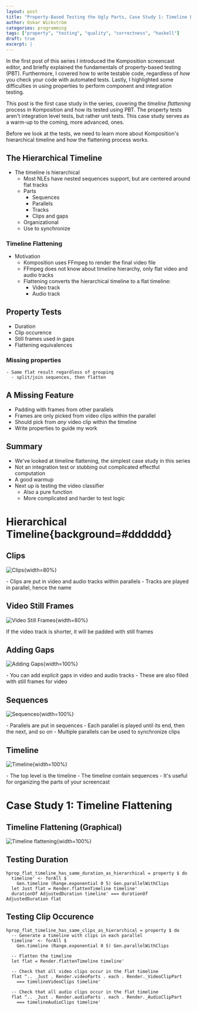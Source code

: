 ```yaml
---
layout: post
title: "Property-Based Testing the Ugly Parts, Case Study 1: Timeline Flattening"
author: Oskar Wickström
categories: programming
tags: ["property", "testing", "quality", "correctness", "haskell"]
draft: true
excerpt: |
---
```


In the first post of this series I introduced the Komposition
screencast editor, and briefly explained the fundamentals of
property-based testing (PBT). Furthermore, I covered how to write
testable code, regardless of _how_ you check your code with automated
tests. Lastly, I highlighted some difficulties in using properties to
perform component and integration testing.

This post is the first case study in the series, covering the
_timeline flattening_ process in Komposition and how its tested using
PBT. The property tests aren't integration level tests, but rather
unit tests. This case study serves as a warm-up to the coming, more
advanced, ones.

Before we look at the tests, we need to learn more about Komposition's
hierarchical timeline and how the flattening process works.

## The Hierarchical Timeline

  - The timeline is hierarchical
    - Most NLEs have nested sequences support, but are centered around
      flat tracks
    - Parts
        - Sequences
        - Parallels
        - Tracks
        - Clips and gaps
    - Organizational
    - Use to synchronize

### Timeline Flattening

- Motivation
  - Komposition uses FFmpeg to render the final video file
  - FFmpeg does not know about timeline hierarchy, only flat video and
    audio tracks
  - Flattening converts the hierarchical timeline to a flat timeline:
    - Video track
    - Audio track

## Property Tests

- Duration
- Clip occurence
- Still frames used in gaps
- Flattening equivalences

### Missing properties
    - Same flat result regardless of grouping
      - split/join sequences, then flatten

## A Missing Feature

- Padding with frames from other parallels
- Frames are only picked from video clips within the parallel
- Should pick from _any_ video clip within the timeline
- Write properties to guide my work

## Summary

  - We've looked at timeline flattening, the simplest case study in this series
  - Not an integration test or stubbing out complicated effectful computation
  - A good warmup
  - Next up is testing the video classifier
    - Also a pure function
    - More complicated and harder to test logic

# Hierarchical Timeline{background=#dddddd}

## Clips

![Clips](assets/property-based-testing-the-ugly-parts/timeline1.svg){width=80%}

<aside class="notes">
- Clips are put in video and audio tracks within parallels
- Tracks are played in parallel, hence the name
</aside>

## Video Still Frames

![Video Still Frames](assets/property-based-testing-the-ugly-parts/timeline2.svg){width=80%}

<aside class="notes">
If the video track is shorter, it will be padded with still frames
</aside>

## Adding Gaps

![Adding Gaps](assets/property-based-testing-the-ugly-parts/timeline3.svg){width=100%}

<aside class="notes">
- You can add explicit gaps in video and audio tracks
- These are also filled with still frames for video
</aside>

## Sequences

![Sequences](assets/property-based-testing-the-ugly-parts/timeline4.svg){width=100%}

<aside class="notes">
- Parallels are put in sequences
- Each parallel is played until its end, then the next, and so on
- Multiple parallels can be used to synchronize clips
</aside>

## Timeline

![Timeline](assets/property-based-testing-the-ugly-parts/timeline5.svg){width=100%}

<aside class="notes">
- The top level is the timeline
- The timeline contain sequences
- It's useful for organizing the parts of your screencast
</aside>

# Case Study 1: Timeline Flattening
  
## Timeline Flattening (Graphical)

![Timeline flattening](assets/property-based-testing-the-ugly-parts/komposition-flattening.svg){width=100%}

## Testing Duration

```{.haskell emphasize=5:5-5:99}
hprop_flat_timeline_has_same_duration_as_hierarchical = property $ do
  timeline' <- forAll $
    Gen.timeline (Range.exponential 0 5) Gen.parallelWithClips
  let Just flat = Render.flattenTimeline timeline'
  durationOf AdjustedDuration timeline' === durationOf AdjustedDuration flat
````

## Testing Clip Occurence

```{.haskell emphasize=5:5-5:99,6:5-6:99}
hprop_flat_timeline_has_same_clips_as_hierarchical = property $ do
  -- Generate a timeline with clips in each parallel
  timeline' <- forAll $
    Gen.timeline (Range.exponential 0 5) Gen.parallelWithClips

  -- Flatten the timeline
  let flat = Render.flattenTimeline timeline'

  -- Check that all video clips occur in the flat timeline
  flat ^.. _Just . Render.videoParts . each . Render._VideoClipPart
    === timelineVideoClips timeline'

  -- Check that all audio clips occur in the flat timeline
  flat ^.. _Just . Render.audioParts . each . Render._AudioClipPart
    === timelineAudioClips timeline'
```
